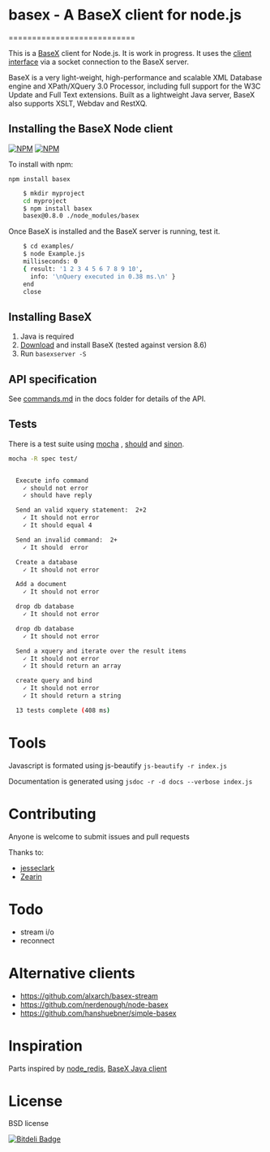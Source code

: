 # basex - A BaseX client for node.js  
===========================

This is a [BaseX](http://basex.org/) client for Node.js. It is work in progress. 
It uses the [client interface](http://docs.basex.org/wiki/Server_Protocol)
 via a socket connection to the BaseX server.

BaseX is a very light-weight, high-performance and scalable
 XML Database engine and XPath/XQuery 3.0 Processor, 
 including full support for the W3C Update and Full Text extensions.
Built as a lightweight Java server, BaseX also supports XSLT, Webdav and RestXQ.  

## Installing the BaseX Node client
[![NPM](https://nodei.co/npm/basex.png?stars&downloads)](https://nodei.co/npm/basex/) [![NPM](https://nodei.co/npm-dl/basex.png)](https://nodei.co/npm/basex/)

To install with npm:

`npm install basex`

```bash
	$ mkdir myproject
	cd myproject
	$ npm install basex
	basex@0.8.0 ./node_modules/basex 
```

Once BaseX is installed and the BaseX server is running, test it. 

```bash
	$ cd examples/
	$ node Example.js 
	milliseconds: 0
	{ result: '1 2 3 4 5 6 7 8 9 10',
	  info: '\nQuery executed in 0.38 ms.\n' }
	end
	close
```

## Installing BaseX
1. Java is required
1. [Download](http://basex.org/products/download/all-downloads/) and install BaseX
(tested against version 8.6)
1. Run `basexserver -S`

## API specification

See [commands.md](https://github.com/apb2006/basex-node/blob/master/docs/commands.md)
 in the docs folder for details of the API.
 
## Tests
There is a test suite using [mocha](http://visionmedia.github.com/mocha/)
, [should](https://github.com/visionmedia/should.js) and
[sinon](http://sinonjs.org/).

```bash
mocha -R spec test/ 


  Execute info command
    ✓ should not error 
    ✓ should have reply 

  Send an valid xquery statement:  2+2
    ✓ It should not error 
    ✓ It should equal 4 

  Send an invalid command:  2+
    ✓ It should  error 

  Create a database
    ✓ It should not error 

  Add a document
    ✓ It should not error 

  drop db database
    ✓ It should not error 

  drop db database
    ✓ It should not error 

  Send a xquery and iterate over the result items
    ✓ It should not error 
    ✓ It should return an array 

  create query and bind 
    ✓ It should not error 
    ✓ It should return a string 

  13 tests complete (408 ms)

```
# Tools

Javascript is formated using js-beautify `js-beautify -r index.js`

Documentation is generated using `jsdoc -r -d docs --verbose index.js`

# Contributing

Anyone is welcome to submit issues and pull requests

Thanks to: 

-    [jesseclark](https://github.com/jesseclark)
-    [Zearin](https://github.com/Zearin)



# Todo
 * stream i/o
 * reconnect
 
# Alternative clients
* https://github.com/alxarch/basex-stream
* https://github.com/nerdenough/node-basex
* https://github.com/hanshuebner/simple-basex

# Inspiration
Parts inspired by [node_redis](https://github.com/mranney/node_redis), 
[BaseX Java client](https://github.com/BaseXdb/basex/blob/master/basex-examples/src/main/java/org/basex/examples/api/BaseXClient.java)

# License

BSD license


[![Bitdeli Badge](https://d2weczhvl823v0.cloudfront.net/apb2006/basex-node/trend.png)](https://bitdeli.com/free "Bitdeli Badge")

